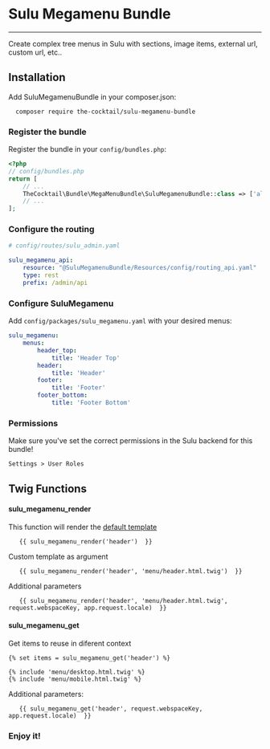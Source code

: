 # Sulu Megamenu Bundle

----

Create complex tree menus in Sulu with sections, image items, external url, custom url, etc..
 
## Installation

Add SuluMegamenuBundle in your composer.json:

```shell script
  composer require the-cocktail/sulu-megamenu-bundle
```
### Register the bundle

Register the bundle in your `config/bundles.php`:

```php
<?php
// config/bundles.php
return [
    // ...
    TheCocktail\Bundle\MegaMenuBundle\SuluMegamenuBundle::class => ['all' => true],       
    // ...
];
```

### Configure the routing

```yaml
# config/routes/sulu_admin.yaml

sulu_megamenu_api:
    resource: "@SuluMegamenuBundle/Resources/config/routing_api.yaml"
    type: rest
    prefix: /admin/api
```

### Configure SuluMegamenu

Add `config/packages/sulu_megamenu.yaml` with your desired menus:

```yaml
sulu_megamenu:
    menus:
        header_top:
            title: 'Header Top'
        header:
            title: 'Header'
        footer:
            title: 'Footer'
        footer_bottom:
            title: 'Footer Bottom'
```
### Permissions
Make sure you've set the correct permissions in the Sulu backend for this bundle!

`Settings > User Roles`


## Twig Functions

#### sulu_megamenu_render

This function will render the [default template](./Resources/views/menu.html.twig)
```twig
   {{ sulu_megamenu_render('header')  }}
```

Custom template as argument 

```twig
   {{ sulu_megamenu_render('header', 'menu/header.html.twig')  }}
```

Additional parameters 

```twig
   {{ sulu_megamenu_render('header', 'menu/header.html.twig', request.webspaceKey, app.request.locale)  }}
```

#### sulu_megamenu_get

Get items to reuse in diferent context
```twig
{% set items = sulu_megamenu_get('header') %}

{% include 'menu/desktop.html.twig' %}
{% include 'menu/mobile.html.twig' %}
```

Additional parameters:
```twig
   {{ sulu_megamenu_get('header', request.webspaceKey, app.request.locale)  }}
```

### Enjoy it!
